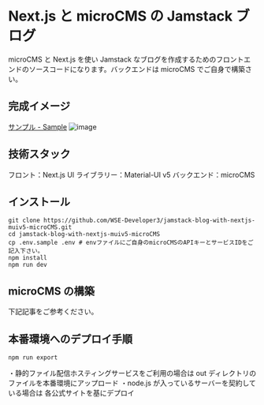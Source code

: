 # Next.js と microCMS の Jamstack ブログ

microCMS と Next.js を使い Jamstack なブログを作成するためのフロントエンドのソースコードになります。バックエンドは microCMS でご自身で構築さい。

## 完成イメージ

[サンプル - Sample](https://works.paths-are.com/jamstackblog-with-next-muiv5-microcms/)
![image](https://user-images.githubusercontent.com/70325458/131208090-2aff9b74-32f2-4669-9a74-52bd2d727448.png)

## 技術スタック

フロント：Next.js
UI ライブラリー：Material-UI v5
バックエンド：microCMS

## インストール

```shell
git clone https://github.com/WSE-Developer3/jamstack-blog-with-nextjs-muiv5-microCMS.git
cd jamstack-blog-with-nextjs-muiv5-microCMS
cp .env.sample .env # envファイルにご自身のmicroCMSのAPIキーとサービスIDをご記入下さい。
npm install
npm run dev
```

## microCMS の構築

下記記事をご参考ください。

## 本番環境へのデプロイ手順

```
npm run export
```

・静的ファイル配信ホスティングサービスをご利用の場合は
out ディレクトリのファイルを本番環境にアップロード
・node.js が入っているサーバーを契約している場合は
各公式サイトを基にデプロイ

